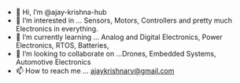 - 👋 Hi, I’m @ajay-krishna-hub
- 👀 I’m interested in ... Sensors, Motors, Controllers and pretty much Electronics in everything.
- 🌱 I’m currently learning ... Analog and Digital Electronics, Power Electronics, RTOS, Batteries, 
- 💞️ I’m looking to collaborate on ...Drones, Embedded Systems, Automotive Electronics 
- 📫 How to reach me ... ajaykrishnarv@gmail.com

<!---
ajay-krishna-hub/ajay-krishna-hub is a ✨ special ✨ repository because its `README.md` (this file) appears on your GitHub profile.
You can click the Preview link to take a look at your changes.
--->
